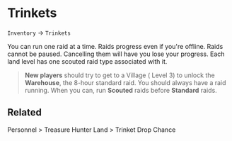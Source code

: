# Trinkets

`Inventory` &rarr; `Trinkets`

You can run one raid at a time. Raids progress even if you're offline. Raids cannot be paused. Cancelling them will have you lose your progress. Each land level has one scouted raid type associated with it.

> **New players** should try to get to a Village ( Level 3) to unlock the **Warehouse**, the 8-hour standard raid. You should always have a raid running. When you can, run **Scouted** raids before **Standard** raids.

## Related

Personnel > Treasure Hunter
Land > Trinket Drop Chance